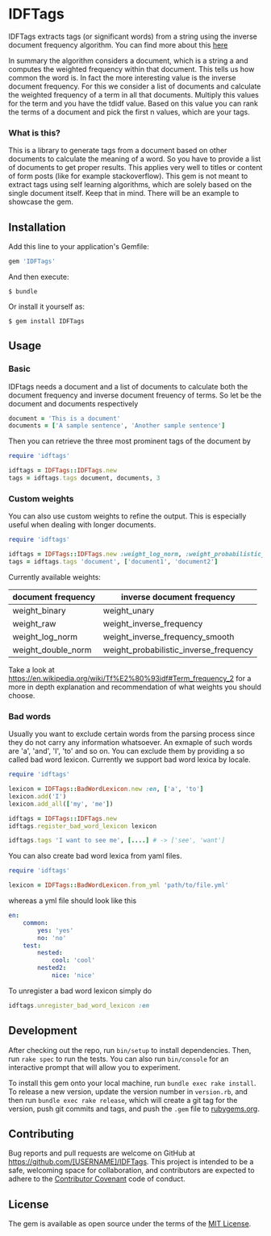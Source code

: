 # IDFTags

IDFTags extracts tags (or significant words) from a string using the inverse document frequency algorithm. You can find more about this [here](https://en.wikipedia.org/wiki/Tf%E2%80%93idf#Definition)

In summary the algorithm considers a document, which is a string a and computes the weighted frequency within that document. This tells us how common the word is. In fact the more interesting value is the inverse document frequency. For this we consider a list of documents and calculate the weighted frequency of a term in all that documents. Multiply this values for the term and you have the tdidf value. Based on this value you can rank the terms of a document and pick the first n values, which are your tags.

### What is this?

This is a library to generate tags from a document based on other documents to calculate the meaning of a word. So you have to provide a list of documents to get proper results. This applies very well to titles or content of form posts (like for example stackoverflow). This gem is not meant to extract tags using self learning algorithms, which are solely based on the single document itself. Keep that in mind. There will be an example to showcase the gem.

## Installation

Add this line to your application's Gemfile:

```ruby
gem 'IDFTags'
```

And then execute:

    $ bundle

Or install it yourself as:

    $ gem install IDFTags

## Usage
### Basic 
IDFtags needs a document and a list of documents to calculate both the document frequency and inverse document freuency of terms. So let be the document and documents respectively

```ruby
document = 'This is a document'
documents = ['A sample sentence', 'Another sample sentence']
```

Then you can retrieve the three most prominent tags of the document by 

```ruby
require 'idftags'

idftags = IDFTags::IDFTags.new
tags = idftags.tags document, documents, 3
```

### Custom weights
You can also use custom weights to refine the output. This is especially useful when dealing with longer documents.

```ruby
require 'idftags'

idftags = IDFTags::IDFTags.new :weight_log_norm, :weight_probabilistic_inverse_frequency
tags = idftags.tags 'document', ['document1', 'document2']
```
Currently available weights:

| document frequency | inverse document frequency             |
|--------------------|----------------------------------------|
| weight_binary      | weight_unary                           |
| weight_raw         | weight_inverse_frequency               |
| weight_log_norm    | weight_inverse_frequency_smooth        |
| weight_double_norm | weight_probabilistic_inverse_frequency |

Take a look at https://en.wikipedia.org/wiki/Tf%E2%80%93idf#Term_frequency_2 for a more in depth explanation and recommendation of what weights you should choose.

### Bad words
Usually you want to exclude certain words from the parsing process since they do not carry any information whatsoever. An exmaple of such words are 'a', 'and', 'I', 'to' and so on. You can exclude them by providing a so called bad word lexicon. Currently we support bad word lexica by locale.

```ruby
require 'idftags'

lexicon = IDFTags::BadWordLexicon.new :en, ['a', 'to']
lexicon.add('I')
lexicon.add_all(['my', 'me'])

idftags = IDFTags::IDFTags.new 
idftags.register_bad_word_lexicon lexicon

idftags.tags 'I want to see me', [....] # -> ['see', 'want']
```
You can also create bad word lexica from yaml files.
```ruby
require 'idftags'

lexicon = IDFTags::BadWordLexicon.from_yml 'path/to/file.yml'
```
whereas a yml file should look like this
```yaml
en:
    common:
        yes: 'yes'
        no: 'no'
    test:
        nested:
            cool: 'cool'
        nested2:
            nice: 'nice'
```
To unregister a bad word lexicon simply do 
```ruby
idftags.unregister_bad_word_lexicon :en
```
## Development

After checking out the repo, run `bin/setup` to install dependencies. Then, run `rake spec` to run the tests. You can also run `bin/console` for an interactive prompt that will allow you to experiment.

To install this gem onto your local machine, run `bundle exec rake install`. To release a new version, update the version number in `version.rb`, and then run `bundle exec rake release`, which will create a git tag for the version, push git commits and tags, and push the `.gem` file to [rubygems.org](https://rubygems.org).

## Contributing

Bug reports and pull requests are welcome on GitHub at https://github.com/[USERNAME]/IDFTags. This project is intended to be a safe, welcoming space for collaboration, and contributors are expected to adhere to the [Contributor Covenant](contributor-covenant.org) code of conduct.


## License

The gem is available as open source under the terms of the [MIT License](http://opensource.org/licenses/MIT).

